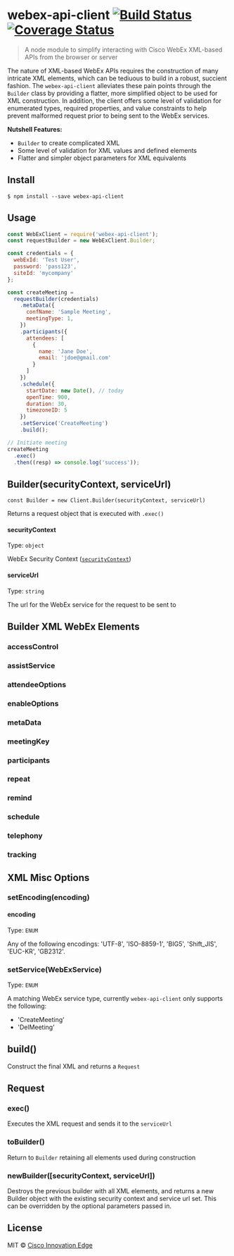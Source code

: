 # webex-api-client [![Build Status](https://travis-ci.org/brh55/webex-api-client.svg?branch=master)](https://travis-ci.org/brh55/webex-api-client) [![Coverage Status](https://coveralls.io/repos/github/brh55/webex-api-client/badge.svg?branch=master)](https://coveralls.io/github/brh55/webex-api-client?branch=master)

> A node module to simplify interacting with Cisco WebEx XML-based APIs from the browser or server

The nature of XML-based WebEx APIs requires the construction of many intricate XML elements, which can be tediuous to build in a robust, succient fashion. The `webex-api-client` alleviates these pain points through the `Builder` class by providing a flatter, more simplified object to be used for XML construction. In addition, the client offers some level of validation for enumerated types, required properties, and value constraints to help prevent malformed request prior to being sent to the WebEx services.

**Nutshell Features:**
- `Builder` to create complicated XML
- Some level of validation for XML values and defined elements
- Flatter and simpler object parameters for XML equivalents 

## Install

```
$ npm install --save webex-api-client
```

## Usage

```js
const WebExClient = require('webex-api-client');
const requestBuilder = new WebExClient.Builder;

const credentials = {
  webExId: 'Test User',
  password: 'pass123',
  siteId: 'mycompany'
};

const createMeeting = 
  requestBuilder(credentials)
    .metaData({
      confName: 'Sample Meeting',
      meetingType: 1,
    })
    .participants({
      attendees: [
        {
          name: 'Jane Doe',
          email: 'jdoe@gmail.com'
        }
      ]
    })
    .schedule({
      startDate: new Date(), // today
      openTime: 900,
      duration: 30,
      timezoneID: 5
    })
    .setService('CreateMeeting')
    .build();

// Initiate meeting
createMeeting
  .exec()
  .then((resp) => console.log('success'));
```

## Builder(securityContext, serviceUrl)
`const Builder = new Client.Builder(securityContext, serviceUrl)`

Returns a request object that is executed with `.exec()`

#### securityContext

Type: `object`

WebEx Security Context ([`securityContext`](https://developer.cisco.com/site/webex-developer/develop-test/xml-api/schema/
))

#### serviceUrl

Type: `string`

The url for the WebEx service for the request to be sent to

## Builder XML WebEx Elements
### accessControl
### assistService
### attendeeOptions
### enableOptions
### metaData
### meetingKey
### participants
### repeat
### remind
### schedule
### telephony
### tracking

## XML Misc Options
### setEncoding(encoding)
#### encoding
Type: `ENUM`

Any of the following encodings: 'UTF-8', 'ISO-8859-1', 'BIG5', 'Shift_JIS', 'EUC-KR', 'GB2312'.

### setService(WebExService)
Type: `ENUM`

A matching WebEx service type, currently `webex-api-client` only supports the following:
- 'CreateMeeting'
- 'DelMeeting'

## build()
Construct the final XML and returns a `Request`

## Request
### exec()
Executes the XML request and sends it to the `serviceUrl`

### toBuilder()
Return to `Builder` retaining all elements used during construction

### newBuilder([securityContext, serviceUrl])
Destroys the previous builder with all XML elements, and returns a new Builder object with the existing security context and service url set. This can be overridden by the optional parameters passed in.

## License

MIT © [Cisco Innovation Edge](https://github.com/cisco-ie/webex-api-client)
